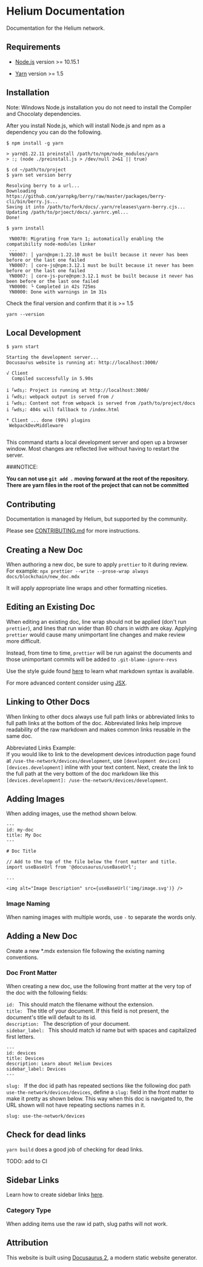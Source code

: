 # Helium Documentation

Documentation for the Helium network.

## Requirements

- [Node.js](https://nodejs.org/en/download) version >= 10.15.1

- [Yarn](https://yarnpkg.com/getting-started/install) version >= 1.5

## Installation

Note: Windows Node.js installation you do not need to install the Compiler and Chocolaty dependencies.

After you install Node.js, which will install Node.js and npm as a dependency you can do the following. 

```
$ npm install -g yarn

> yarn@1.22.11 preinstall /path/to/npm/node_modules/yarn
> :; (node ./preinstall.js > /dev/null 2>&1 || true)

$ cd ~/path/to/project
$ yarn set version berry

Resolving berry to a url...
Downloading https://github.com/yarnpkg/berry/raw/master/packages/berry-cli/bin/berry.js...
Saving it into /path/to/fork/docs/.yarn/releases\yarn-berry.cjs...
Updating /path/to/prjoect/docs/.yarnrc.yml...
Done!

$ yarn install

 YN0070: Migrating from Yarn 1; automatically enabling the compatibility node-modules linker 
 ...
 YN0007: │ yarn@npm:1.22.10 must be built because it never has been before or the last one failed
 YN0007: │ core-js@npm:3.12.1 must be built because it never has been before or the last one failed
 YN0007: │ core-js-pure@npm:3.12.1 must be built because it never has been before or the last one failed
 YN0000: └ Completed in 42s 725ms
 YN0000: Done with warnings in 1m 31s

```

Check the final version and confirm that it is >= 1.5

```
yarn --version
```

## Local Development

```
$ yarn start

Starting the development server...
Docusaurus website is running at: http://localhost:3000/

√ Client
  Compiled successfully in 5.90s

i ｢wds｣: Project is running at http://localhost:3000/
i ｢wds｣: webpack output is served from /
i ｢wds｣: Content not from webpack is served from /path/to/project/docs
i ｢wds｣: 404s will fallback to /index.html

* Client ... done (99%) plugins
 WebpackDevMiddleware
 
```

This command starts a local development server and open up a browser window.
Most changes are reflected live without having to restart the server.

###NOTICE:

**You can not use `git add .` moving forward at the root of the repository. There are yarn files in the root of the project that can not be committed**

## Contributing

Documentation is managed by Helium, but supported by the community.

Please see [CONTRIBUTING.md](CONTRIBUTING.md) for more instructions.

## Creating a New Doc

When authoring a new doc, be sure to apply `prettier` to it during review. For
example: `npx prettier --write --prose-wrap always docs/blockchain/new_doc.mdx`

It will apply appropriate line wraps and other formatting niceties.

## Editing an Existing Doc

When editing an existing doc, line wrap should not be applied (don't run
`prettier`), and lines that run wider than 80 chars in width are okay. Applying
`prettier` would cause many unimportant line changes and make review more
difficult.

Instead, from time to time, `prettier` will be run against the documents and
those unimportant commits will be added to `.git-blame-ignore-revs`

Use the style guide found [here](docs/style-guide.md) to learn what markdown syntax
is available.

For more advanced content consider using
[JSX](https://v2.docusaurus.io/docs/markdown-features/#embedding-react-components-with-mdx).

## Linking to Other Docs

When linking to other docs always use full path links or abbreviated links to
full path links at the bottom of the doc. Abbreviated links help improve
readability of the raw markdown and makes common links reusable in the same doc.

Abbreviated Links Example:  
If you would like to link to the development devices introduction page found at
`/use-the-network/devices/development`, use
`[development devices][devices.development]` inline with your text content.
Next, create the link to the full path at the very bottom of the doc markdown
like this `[devices.development]: /use-the-network/devices/development`.

## Adding Images

When adding images, use the method shown below.

```
---
id: my-doc
title: My Doc
---

# Doc Title

// Add to the top of the file below the front matter and title.
import useBaseUrl from '@docusaurus/useBaseUrl';

...

<img alt="Image Description" src={useBaseUrl('img/image.svg')} />
```

### Image Naming

When naming images with multiple words, use `-` to separate the words only.

## Adding a New Doc

Create a new \*.mdx extension file following the existing naming conventions.

### Doc Front Matter

When creating a new doc, use the following front matter at the very top of the
doc with the following fields:

`id: ` This should match the filename without the extension.  
`title: ` The title of your document. If this field is not present, the document's title will default to its id.  
`description: ` The description of your document.  
`sidebar_label: ` This should match id name but with spaces and capitalized
first letters.

```
---
id: devices
title: Devices
description: Learn about Helium Devices
sidebar_label: Devices
---
```

`slug: ` If the doc id path has repeated sections like the following doc path
`use-the-network/devices/devices`, define a `slug:` field in the front matter to
make it pretty as shown below. This way when this doc is navigated to, the URL
shown will not have repeating sections names in it.

```
slug: use-the-network/devices
```
## Check for dead links

`yarn build` does a good job of checking for dead links.

TODO: add to CI

## Sidebar Links

Learn how to create sidebar links
[here](https://v2.docusaurus.io/docs/docs-introduction/#sidebar-object).

### Category Type

When adding items use the raw id path, slug paths will not work.

## Attribution

This website is built using [Docusaurus 2](https://v2.docusaurus.io/), a modern
static website generator.
